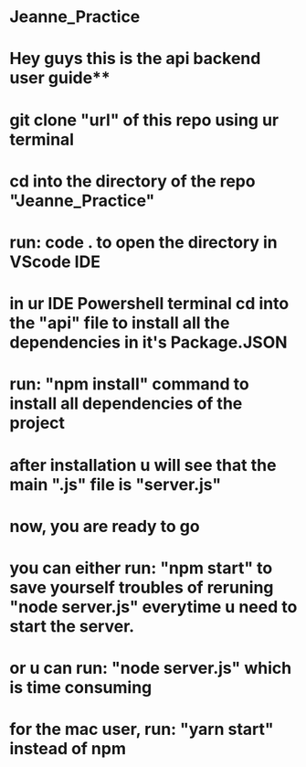 # Jeanne_Practice

# Hey guys this is the api backend user guide**

# git clone "url" of this repo using ur terminal

# cd into the directory of the repo "Jeanne_Practice"

# run: code . to open the directory in VScode IDE

# in ur IDE Powershell terminal cd into the "api" file to install all the dependencies in it's Package.JSON

# run: "npm install" command to install all dependencies of the project

# after installation u will see that the main ".js" file is "server.js"

# now, you are ready to go

# you can either run: "npm start" to save yourself troubles of reruning "node server.js" everytime u need to start the server.
# or u can run: "node server.js" which is time consuming

# for the mac user, run: "yarn start" instead of npm
